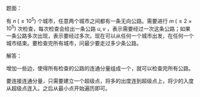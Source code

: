 题面：

有 $n\;(\le10^5)$ 个城市，任意两个城市之间都有一条无向公路。需要进行 $m\;(\le2\times10^5)$ 次检查，每次检查会给出一条公路 $u, v$ ，表示需要经过一次这条公路；如果一条公路多次出现，表示要经过多次。现在可以从任何一个城市出发，在任何一个城市结束。要检查完所有城市，问最少要走过多少条公路。

解答：

增加一些边，使得所有检查的公路的连通分量组成一个，就可以检查完所有公路。

要连接连通分量，只需要建立一个超级点，将多的出度连到超级点上，将少的入度从超级点连入。之后从最小点开始遍历即可。